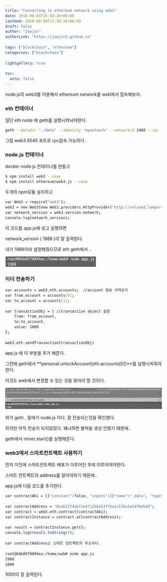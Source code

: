 ```yaml
---
title: "Connecting to ethereum network using web3"
date: 2018-08-04T15:58:26+08:00
lastmod: 2018-08-04T15:58:26+08:00
draft: false
author: "Jaejin"
authorLink: "https://jaejin1.github.io"

tags: ["blockchain", "ethereum"]
categories: ["blockchain"]

lightgallery: true

toc:
  auto: false
---
```


node.js의 web3를 이용해서 ethereum network를 web에서 접속해보자.

<!--more-->

### eth 컨테이너

일단 eth node 에 geth를 실행시켜놔야한다.

~~~bash
geth --datadir "./data" --identity "mynetwork" --networkid 1988 --rpc --rpcport 8545 --rpcapi "db,net,web3,eth,personal" --rpccorsdomain "*" --rpcaddr "0.0.0.0" --rpcvhosts=* --nodiscover console
~~~

그럼 web3 8545 포트로 rpc접속 가능하다.

### node.js 컨테이너

docker node.js 컨테이너를 만들고

~~~bash
$ npm install web3 --save
$ npm install ethereum/web3.js --save
~~~

두개의 npm모듈 설치하고

~~~bash
var Web3 = require("web3");
web3 = new Web3(new Web3.providers.HttpProvider("http://relaxed_lamport:8545"));
var network_version = web3.version.network;
console.log(network_version);
~~~

이 코드를 app.js에 넣고 실행하면

network_version ( 1988 )이 잘 출력된다. 

내가 1988이라 설정해줬으므로 eth geth에서 ..

![Network version](2018-08-251-9cbbda60-014b-4bcc-8e6a-e967ab6cd8c4.08.46.png "Network version")

### 이더 전송하기

~~~bash
var accounts = web3.eth.accounts;  //account 정보 가져오기
var from_account = accounts[0];
var to_account = accounts[1];

var transactionObj = { //transaction object 설정
    from: from_account,
    to:to_account,
    value: 1000
};

web3.eth.sendTransaction(transactionObj)
~~~

app.js 에 이 부분을 추가 해준다. 

그전에 geth에서 **personal.unlockAccount(eth.accounts[0])**를 실행시켜줘야한다.

이것도 web에서 변경할 수 있는 것을 찾아야 할 것이다.

![Transaction](2018-08-251-5adf3649-f13d-4b4e-8515-3c4c2071b264.14.44.png "Transaction")

위가 geth , 밑에가 node.js 이다. 잘 전송되는것을 확인했다.

하지만 아직 전송이 되지않았다. 왜냐하면 블럭을 생성 안했기 떄문에..

geth에서 miner.start()를 실행해준다.

### web3에서 스마트컨트랙트 사용하기

먼저 이전에 스마트컨트랙트 배포가 이루어진 후에 이루어져야한다.

스마트 컨트랙트의 address를 알아야하기 때문에..

app.js에 다음 코드를 추가한다.

~~~bash
var contractAbi = [{"constant":false, "inputs":[{"name":"_data", "type":"uint256"}],"name":"set","outputs":[],"payable":false,"stateMutability":"nonpayable","type":"function"},{"constant":true,"inputs":[],"name":"get","outputs":[{"name":"","type":"uint256"}],"payable":false,"stateMutability":"view","type":"function"}];

var contractAddress = "0xab2274abf1e4712bba53ffba1c53ba1e54fbeb4d";
var contract = web3.eth.contract(contractAbi);
var contractInstance = contract.at(contractAddress);

var result = contractInstance.get();
console.log(result.toString());

var contractAddress는 스마트 컨트랙트의 주소이다.

root@84b8979094ea:/home/web# node app.js
1988
1000
~~~

1000이 잘 출력된다.